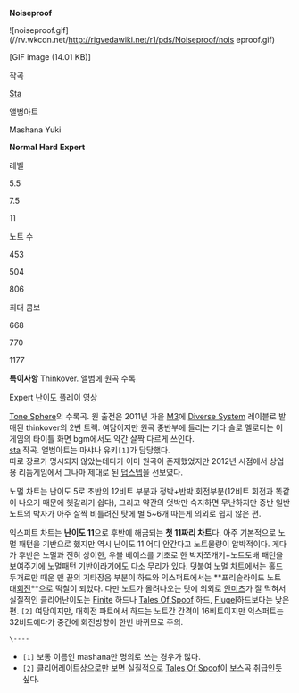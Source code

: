 **Noiseproof**

![noiseproof.gif](//rv.wkcdn.net/http://rigvedawiki.net/r1/pds/Noiseproof/nois
eproof.gif)

[GIF image (14.01 KB)]

작곡

[Sta](Sta.md)

앨범아트

Mashana Yuki

**Normal**
**Hard**
**Expert**

레벨

5.5

7.5

11

노트 수

453

504

806

최대 콤보

668

770

1177

**특이사항**
Thinkover. 앨범에 원곡 수록

  
  
  
Expert 난이도 플레이 영상  

[Tone Sphere](Tone%20Sphere.md)의 수록곡. 원 출전은 2011년 가을 [M3](M3.md)에
[Diverse System](Diverse%20System.md) 레이블로 발매된 thinkover의 2번 트랙. 여담이지만 원곡
중반부에 들리는 기타 솔로 멜로디는 이 게임의 타이틀 화면 bgm에서도 약간 살짝 다르게 쓰인다.  
[sta](sta.md) 작곡. 앨범아트는 마샤나 유키`[1]`가 담당했다.  
따로 장르가 명시되지 않았는데다가 이미 원곡이 존재했었지만 2012년 시점에서 상업용 리듬게임에서 그나마 제대로 된
[덥스텝](%EB%8D%A5%EC%8A%A4%ED%85%9D.md)을 선보였다.

노멀 차트는 난이도 5로 초반의 12비트 부분과 정박+반박 회전부분(12비트 회전과 똑같이 나오기 때문에 헷갈리기 쉽다), 그리고 약간의
엇박만 숙지하면 무난하지만 중반 일반노트의 박자가 아주 살짝 비틀려진 탓에 별 5~6개 따는게 의외로 쉽지 않은 편.

익스퍼트 차트는 **난이도 11**으로 후반에 해금되는 **첫 11짜리 차트**다. 아주 기본적으로 노멀 패턴을 기반으로 했지만 역시 난이도
11 어디 안간다고 노트물량이 압박적이다. 게다가 후반은 노멀과 전혀 상이한, 우블 베이스를 기초로 한 박자쪼개기+노트도배 패턴을 보여주기에
노멀패턴 기반이라기에도 다소 무리가 있다. 덧붙여 노멀 차트에서는 홀드 두개로만 때운 맨 끝의 기타장음 부분이 하드와 익스퍼트에서는
**프리슬라이드 노트 대[회](Evans.md)[전](FLOWER.md)**으로 떡칠이 되었다. 다만 노트가 몰려나오는 탓에
의외로 [안미츠](%EC%95%88%EB%AF%B8%EC%B8%A0.md)가 잘 먹혀서 실질적인 클리어난이도는
[Finite](Finite.md) 하드나 [Tales Of Spoof](Tales%20Of%20Spoof.md) 하드,
[Flugel](Flugel.md)하드보다는 낮은편. `[2]` 여담이지만, 대회전 파트에서 하드는 노트간 간격이 16비트이지만
익스퍼트는 32비트에다가 중간에 회전방향이 한번 바뀌므로 주의.

`\----`

  * `[1]` 보통 이름인 mashana만 명의로 쓰는 경우가 많다.
  * `[2]` 클리어레이트상으로만 보면 실질적으로 [Tales Of Spoof](Tales%20Of%20Spoof.md)이 보스곡 취급인듯 싶다.

